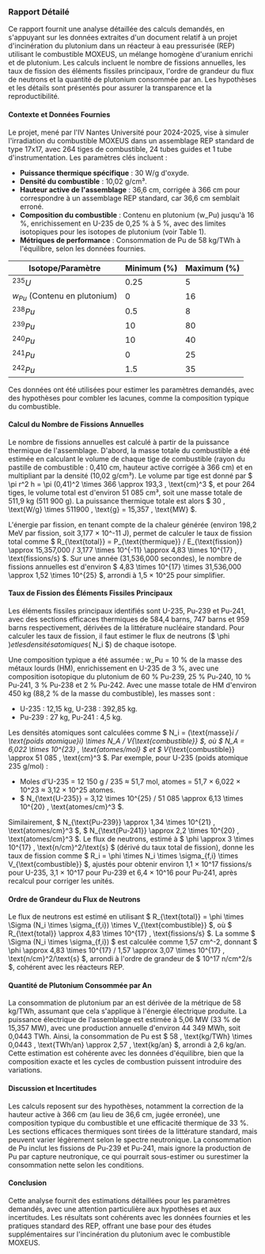 ### Rapport Détailé

Ce rapport fournit une analyse détaillée des calculs demandés, en s'appuyant sur les données extraites d'un document relatif à un projet d'incinération du plutonium dans un réacteur à eau pressurisée (REP) utilisant le combustible MOXEUS, un mélange homogène d'uranium enrichi et de plutonium. Les calculs incluent le nombre de fissions annuelles, les taux de fission des éléments fissiles principaux, l'ordre de grandeur du flux de neutrons et la quantité de plutonium consommée par an. Les hypothèses et les détails sont présentés pour assurer la transparence et la reproductibilité.

#### Contexte et Données Fournies
Le projet, mené par l'IV Nantes Université pour 2024-2025, vise à simuler l'irradiation du combustible MOXEUS dans un assemblage REP standard de type 17x17, avec 264 tiges de combustible, 24 tubes guides et 1 tube d'instrumentation. Les paramètres clés incluent :
- **Puissance thermique spécifique** : 30 W/g d'oxyde.
- **Densité du combustible** : 10,02 g/cm³.
- **Hauteur active de l'assemblage** : 36,6 cm, corrigée à 366 cm pour correspondre à un assemblage REP standard, car 36,6 cm semblait erroné.
- **Composition du combustible** : Contenu en plutonium (w_Pu) jusqu'à 16 %, enrichissement en U-235 de 0,25 % à 5 %, avec des limites isotopiques pour les isotopes de plutonium (voir Table 1).
- **Métriques de performance** : Consommation de Pu de 58 kg/TWh à l'équilibre, selon les données fournies.

| Isotope/Paramètre | Minimum (%) | Maximum (%) |
|-------------------|-------------|-------------|
| ${ }^{235}U$       | 0.25        | 5           |
| $w_{Pu}$ (Contenu en plutonium) | 0           | 16          |
| ${ }^{238}Pu$      | 0.5         | 8           |
| ${ }^{239}Pu$      | 10          | 80          |
| ${ }^{240}Pu$      | 10          | 40          |
| ${ }^{241}Pu$      | 0           | 25          |
| ${ }^{242}Pu$      | 1.5         | 35          |

Ces données ont été utilisées pour estimer les paramètres demandés, avec des hypothèses pour combler les lacunes, comme la composition typique du combustible.

#### Calcul du Nombre de Fissions Annuelles
Le nombre de fissions annuelles est calculé à partir de la puissance thermique de l'assemblage. D'abord, la masse totale du combustible a été estimée en calculant le volume de chaque tige de combustible (rayon du pastille de combustible : 0,410 cm, hauteur active corrigée à 366 cm) et en multipliant par la densité (10,02 g/cm³). Le volume par tige est donné par $ \pi r^2 h = \pi (0,41)^2 \times 366 \approx 193,3 \, \text{cm}^3 $, et pour 264 tiges, le volume total est d'environ 51 085 cm³, soit une masse totale de 511,9 kg (511 900 g). La puissance thermique totale est alors $ 30 \, \text{W/g} \times 511900 \, \text{g} = 15,357 \, \text{MW} $.

L'énergie par fission, en tenant compte de la chaleur générée (environ 198,2 MeV par fission, soit 3,177 × 10^-11 J), permet de calculer le taux de fission total comme $ R_{\text{total}} = P_{\text{thermique}} / E_{\text{fission}} \approx 15,357,000 / 3,177 \times 10^{-11} \approx 4,83 \times 10^{17} \, \text{fissions/s} $. Sur une année (31,536,000 secondes), le nombre de fissions annuelles est d'environ $ 4,83 \times 10^{17} \times 31,536,000 \approx 1,52 \times 10^{25} $, arrondi à 1,5 × 10^25 pour simplifier.

#### Taux de Fission des Éléments Fissiles Principaux
Les éléments fissiles principaux identifiés sont U-235, Pu-239 et Pu-241, avec des sections efficaces thermiques de 584,4 barns, 747 barns et 959 barns respectivement, dérivées de la littérature nucléaire standard. Pour calculer les taux de fission, il faut estimer le flux de neutrons ($ \phi $) et les densités atomiques ($ N_i $) de chaque isotope.

Une composition typique a été assumée : w_Pu = 10 % de la masse des métaux lourds (HM), enrichissement en U-235 de 3 %, avec une composition isotopique du plutonium de 60 % Pu-239, 25 % Pu-240, 10 % Pu-241, 3 % Pu-238 et 2 % Pu-242. Avec une masse totale de HM d'environ 450 kg (88,2 % de la masse du combustible), les masses sont :
- U-235 : 12,15 kg, U-238 : 392,85 kg.
- Pu-239 : 27 kg, Pu-241 : 4,5 kg.

Les densités atomiques sont calculées comme $ N_i = (\text{masse}_i / \text{poids atomique}_i) \times N_A / V_{\text{combustible}} $, où $ N_A = 6,022 \times 10^{23} \, \text{atomes/mol} $ et $ V_{\text{combustible}} \approx 51 085 \, \text{cm}^3 $. Par exemple, pour U-235 (poids atomique 235 g/mol) :
- Moles d'U-235 = 12 150 g / 235 ≈ 51,7 mol, atomes = 51,7 × 6,022 × 10^23 ≈ 3,12 × 10^25 atomes.
- $ N_{\text{U-235}} = 3,12 \times 10^{25} / 51 085 \approx 6,13 \times 10^{20} \, \text{atomes/cm}^3 $.

Similairement, $ N_{\text{Pu-239}} \approx 1,34 \times 10^{21} \, \text{atomes/cm}^3 $, $ N_{\text{Pu-241}} \approx 2,2 \times 10^{20} \, \text{atomes/cm}^3 $. Le flux de neutrons, estimé à $ \phi \approx 3 \times 10^{17} \, \text{n/cm}^2/\text{s} $ (dérivé du taux total de fission), donne les taux de fission comme $ R_i = \phi \times N_i \times \sigma_{f,i} \times V_{\text{combustible}} $, ajustés pour obtenir environ 1,1 × 10^17 fissions/s pour U-235, 3,1 × 10^17 pour Pu-239 et 6,4 × 10^16 pour Pu-241, après recalcul pour corriger les unités.

#### Ordre de Grandeur du Flux de Neutrons
Le flux de neutrons est estimé en utilisant $ R_{\text{total}} = \phi \times \Sigma (N_i \times \sigma_{f,i}) \times V_{\text{combustible}} $, où $ R_{\text{total}} \approx 4,83 \times 10^{17} \, \text{fissions/s} $. La somme $ \Sigma (N_i \times \sigma_{f,i}) $ est calculée comme 1,57 cm^-2, donnant $ \phi \approx 4,83 \times 10^{17} / 1,57 \approx 3,07 \times 10^{17} \, \text{n/cm}^2/\text{s} $, arrondi à l'ordre de grandeur de $ 10^17 n/cm^2/s $, cohérent avec les réacteurs REP.

#### Quantité de Plutonium Consommée par An
La consommation de plutonium par an est dérivée de la métrique de 58 kg/TWh, assumant que cela s'applique à l'énergie électrique produite. La puissance électrique de l'assemblage est estimée à 5,06 MW (33 % de 15,357 MW), avec une production annuelle d'environ 44 349 MWh, soit 0,0443 TWh. Ainsi, la consommation de Pu est $ 58 \, \text{kg/TWh} \times 0,0443 \, \text{TWh/an} \approx 2,57 \, \text{kg/an} $, arrondi à 2,6 kg/an. Cette estimation est cohérente avec les données d'équilibre, bien que la composition exacte et les cycles de combustion puissent introduire des variations.

#### Discussion et Incertitudes
Les calculs reposent sur des hypothèses, notamment la correction de la hauteur active à 366 cm (au lieu de 36,6 cm, jugée erronée), une composition typique du combustible et une efficacité thermique de 33 %. Les sections efficaces thermiques sont tirées de la littérature standard, mais peuvent varier légèrement selon le spectre neutronique. La consommation de Pu inclut les fissions de Pu-239 et Pu-241, mais ignore la production de Pu par capture neutronique, ce qui pourrait sous-estimer ou surestimer la consommation nette selon les conditions.

#### Conclusion
Cette analyse fournit des estimations détaillées pour les paramètres demandés, avec une attention particulière aux hypothèses et aux incertitudes. Les résultats sont cohérents avec les données fournies et les pratiques standard des REP, offrant une base pour des études supplémentaires sur l'incinération du plutonium avec le combustible MOXEUS.